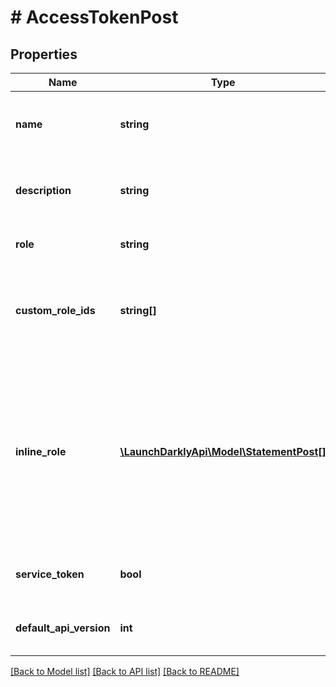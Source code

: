 # # AccessTokenPost

## Properties

Name | Type | Description | Notes
------------ | ------------- | ------------- | -------------
**name** | **string** | A human-friendly name for the access token | [optional]
**description** | **string** | A description for the access token | [optional]
**role** | **string** | Base role for the token | [optional]
**custom_role_ids** | **string[]** | A list of custom role IDs to use as access limits for the access token | [optional]
**inline_role** | [**\LaunchDarklyApi\Model\StatementPost[]**](StatementPost.md) | A JSON array of statements represented as JSON objects with three attributes: effect, resources, actions. May be used in place of a role. | [optional]
**service_token** | **bool** | Whether the token is a service token | [optional]
**default_api_version** | **int** | The default API version for this token | [optional]

[[Back to Model list]](../../README.md#models) [[Back to API list]](../../README.md#endpoints) [[Back to README]](../../README.md)
